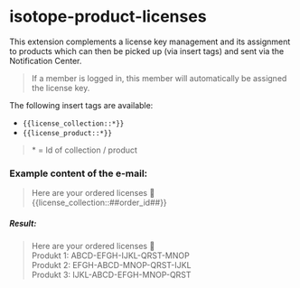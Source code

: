 # isotope-product-licenses

This extension complements a license key management and its assignment to products which can then be picked up (via insert tags) and sent via the Notification Center.

> If a member is logged in, this member will automatically be assigned the license key.

The following insert tags are available:
- `{{license_collection::*}}`
- `{{license_product::*}}`

> \* = Id of collection / product

### Example content of the e-mail:

> Here are your ordered licenses 🎉\
> {{license_collection::##order_id##}}

##### Result:

> Here are your ordered licenses 🎉\
> Produkt 1: ABCD-EFGH-IJKL-QRST-MNOP\
> Produkt 2: EFGH-ABCD-MNOP-QRST-IJKL\
> Produkt 3: IJKL-ABCD-EFGH-MNOP-QRST
